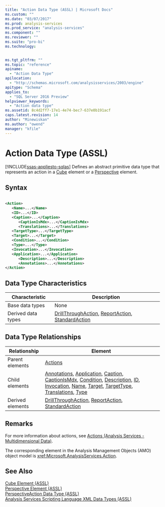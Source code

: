 ```yaml
---
title: "Action Data Type (ASSL) | Microsoft Docs"
ms.custom: ""
ms.date: "03/07/2017"
ms.prod: analysis-services
ms.prod_service: "analysis-services"
ms.component: ""
ms.reviewer: ""
ms.suite: "pro-bi"
ms.technology: 
  

ms.tgt_pltfrm: ""
ms.topic: "reference"
apiname: 
  - "Action Data Type"
apilocation: 
  - "http://schemas.microsoft.com/analysisservices/2003/engine"
apitype: "Schema"
applies_to: 
  - "SQL Server 2016 Preview"
helpviewer_keywords: 
  - "Action data type"
ms.assetid: 8c4d2ff7-17e1-4e74-bec7-637e0b191acf
caps.latest.revision: 14
author: "Minewiskan"
ms.author: "owend"
manager: "kfile"
---
```

# Action Data Type (ASSL)
[!INCLUDE[ssas-appliesto-sqlas](../../../includes/ssas-appliesto-sqlas.md)]
  Defines an abstract primitive data type that represents an action in a [Cube](../../../analysis-services/scripting/objects/cube-element-assl.md) element or a [Perspective](../../../analysis-services/scripting/objects/perspective-element-assl.md) element.  
  
## Syntax  
  
```xml  
  
<Action>  
   <Name>...</Name>  
   <ID>...</ID>  
   <Caption>...</Caption>  
      <CaptionIsMdx>...</CaptionIsMdx>  
      <Translations>...</Translations>  
   <TargetType>...</TargetType>  
   <Target>...</Target>  
   <Condition>...</Condition>  
   <Type>...</Type>  
   <Invocation>...</Invocation>  
   <Application>...</Application>  
      <Description>...</Description>  
      <Annotations>...</Annotations>  
</Action>  
```  
  
## Data Type Characteristics  
  
|Characteristic|Description|  
|--------------------|-----------------|  
|Base data types|None|  
|Derived data types|[DrillThroughAction](../../../analysis-services/scripting/data-type/drillthroughaction-data-type-assl.md), [ReportAction](../../../analysis-services/scripting/data-type/reportaction-data-type-assl.md), [StandardAction](../../../analysis-services/scripting/data-type/standardaction-data-type-assl.md)|  
  
## Data Type Relationships  
  
|Relationship|Element|  
|------------------|-------------|  
|Parent elements|[Actions](../../../analysis-services/scripting/collections/actions-element-assl.md)|  
|Child elements|[Annotations](../../../analysis-services/scripting/collections/annotations-element-assl.md), [Application](../../../analysis-services/scripting/properties/application-element-assl.md), [Caption](../../../analysis-services/scripting/properties/caption-element-assl.md), [CaptionIsMdx](../../../analysis-services/scripting/properties/captionismdx-element-assl.md), [Condition](../../../analysis-services/scripting/properties/condition-element-assl.md), [Description](../../../analysis-services/scripting/properties/description-element-assl.md), [ID](../../../analysis-services/scripting/properties/id-element-assl.md), [Invocation](../../../analysis-services/scripting/properties/invocation-element-assl.md), [Name](../../../analysis-services/scripting/properties/name-element-assl.md), [Target](../../../analysis-services/scripting/properties/target-element-assl.md), [TargetType](../../../analysis-services/scripting/properties/targettype-element-assl.md), [Translations](../../../analysis-services/scripting/collections/translations-element-assl.md), [Type](../../../analysis-services/scripting/properties/type-element-action-assl.md)|  
|Derived elements|[DrillThroughAction](../../../analysis-services/scripting/data-type/drillthroughaction-data-type-assl.md), [ReportAction](../../../analysis-services/scripting/data-type/reportaction-data-type-assl.md), [StandardAction](../../../analysis-services/scripting/data-type/standardaction-data-type-assl.md)|  
  
## Remarks  
 For more information about actions, see [Actions &#40;Analysis Services - Multidimensional Data&#41;](../../../analysis-services/multidimensional-models/actions-analysis-services-multidimensional-data.md).  
  
 The corresponding element in the Analysis Management Objects (AMO) object model is <xref:Microsoft.AnalysisServices.Action>.  
  
## See Also  
 [Cube Element &#40;ASSL&#41;](../../../analysis-services/scripting/objects/cube-element-assl.md)   
 [Perspective Element &#40;ASSL&#41;](../../../analysis-services/scripting/objects/perspective-element-assl.md)   
 [PerspectiveAction Data Type &#40;ASSL&#41;](../../../analysis-services/scripting/data-type/perspectiveaction-data-type-assl.md)   
 [Analysis Services Scripting Language XML Data Types &#40;ASSL&#41;](../../../analysis-services/scripting/data-type/analysis-services-scripting-language-xml-data-types-assl.md)  
  
  
